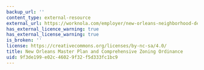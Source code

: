 ```yaml
---
backup_url: ''
content_type: external-resource
external_url: https://worknola.com/employer/new-orleans-neighborhood-development-collaborative-0
has_external_licence_warning: true
has_external_license_warning: true
is_broken: ''
license: https://creativecommons.org/licenses/by-nc-sa/4.0/
title: New Orleans Master Plan and Comprehensive Zoning Ordinance
uid: 9f3de199-e02c-4602-9f32-f5d333fc1bc9
---
```

